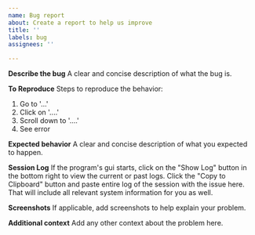 ```yaml
---
name: Bug report
about: Create a report to help us improve
title: ''
labels: bug
assignees: ''

---
```


**Describe the bug**
A clear and concise description of what the bug is.

**To Reproduce**
Steps to reproduce the behavior:
1. Go to '...'
2. Click on '....'
3. Scroll down to '....'
4. See error

**Expected behavior**
A clear and concise description of what you expected to happen.

**Session Log**
If the program's gui starts, click on the "Show Log" button in the bottom right to view the current
or past logs. Click the "Copy to Clipboard" button and paste entire log of the session with the issue
here. That will include all relevant system information for you as well.

**Screenshots**
If applicable, add screenshots to help explain your problem.

**Additional context**
Add any other context about the problem here.
